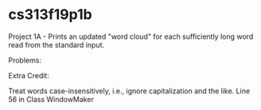 # cs313f19p1b
Project 1A - Prints an updated "word cloud" for each sufficiently long word read from the standard input.

Problems:

Extra Credit:

Treat words case-insensitively, i.e., ignore capitalization and the like. Line 56 in Class WindowMaker

